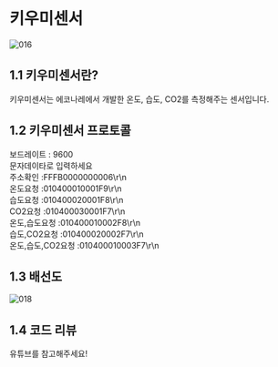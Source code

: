 키우미센서
======================
![016](https://user-images.githubusercontent.com/83691399/124417807-f4639f80-dd94-11eb-9a02-b59e1b55a9aa.png)

## 1.1 키우미센서란?
키우미센서는 에코나레에서 개발한 온도, 습도, CO2를 측정해주는 센서입니다.

## 1.2 키우미센서 프로토콜
>
보드레이트 : 9600   
문자데이타로 입력하세요   
주소확인 :FFFB0000000006\r\n   
온도요청 :010400010001F9\r\n   
습도요청 :010400020001F8\r\n   
CO2요청 :010400030001F7\r\n   
온도,습도요청 :010400010002F8\r\n   
습도,CO2요청 :010400020002F7\r\n   
온도,습도,CO2요청 :010400010003F7\r\n   

## 1.3 배선도
![018](https://user-images.githubusercontent.com/83691399/124417589-68517800-dd94-11eb-8e46-ad3d20f0020b.png)

## 1.4 코드 리뷰
유튜브를 참고해주세요!
